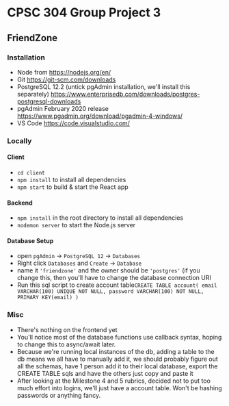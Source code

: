 # CPSC 304 Group Project 3
## FriendZone

### Installation
- Node from https://nodejs.org/en/
- Git https://git-scm.com/downloads
- PostgreSQL 12.2 (untick pgAdmin installation, we'll install this separately) https://www.enterprisedb.com/downloads/postgres-postgresql-downloads
- pgAdmin February 2020 release https://www.pgadmin.org/download/pgadmin-4-windows/
- VS Code https://code.visualstudio.com/

### Locally
#### Client
- `cd client`
- `npm install` to install all dependencies 
- `npm start` to build & start the React app

#### Backend
- `npm install` in the root directory to install all dependencies
- `nodemon server` to start the Node.js server

#### Database Setup

- open `pgAdmin` -> `PostgreSQL 12` -> `Databases`
- Right click `Databases` and `Create` -> `Database`
- name it `'friendzone'` and the owner should be `'postgres'` (if you change this, then you'll have to change the database connection URI
- Run this sql script to create account table`CREATE TABLE account(
	email VARCHAR(100) UNIQUE NOT NULL,
	password VARCHAR(100) NOT NULL,
	PRIMARY KEY(email)
)`

### Misc
- There's nothing on the frontend yet
- You'll notice most of the database functions use callback syntax, hoping to change this to async/await later.
- Because we're running local instances of the db, adding a table to the db means we all have to manually add it, we should probably figure out all the schemas, have 1 person add it to their local database, export the CREATE TABLE sqls and have the others just copy and paste it
- After looking at the Milestone 4 and 5 rubrics, decided not to put too much effort into logins, we'll just have a account table. Won't be hashing passwords or anything fancy.
